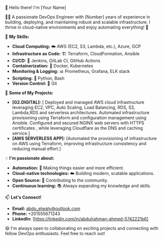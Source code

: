 👋 Hello there! I'm [Your Name] 

👨‍💻 A passionate DevOps Engineer with [Number] years of experience in building, deploying, and maintaining robust and scalable infrastructure. I thrive in cloud-native environments and enjoy automating everything! 🚀

💪 **My Skills:**

* **Cloud Computing:** ☁️ AWS (EC2, S3, Lambda, etc.), Azure, GCP 
* **Infrastructure as Code:** 🏗️ Terraform, CloudFormation, Ansible
* **CI/CD:** 🔄 Jenkins, GitLab CI, GitHub Actions
* **Containerization:** 🐳 Docker, Kubernetes
* **Monitoring & Logging:** 📊 Prometheus, Grafana, ELK stack
* **Scripting:** 🐍 Python, Bash
* **Version Control:** 🐙 Git

🚀 **Some of My Projects:**

* **[G2.DIGITAL]:**  [ Deployed and managed AWS cloud infrastructure leveraging EC2, VPC, Auto Scaling, Load Balancing, RDS, S3, Lambda,RDS and serverless architectures. Automated infrastructure provisioning using Terraform and configuration management using Ansible. Configured and secured NGINX web servers with HTTPS certificates , while leveraging Cloudflare as the DNS and caching service.]
* **[AWS SERVERLESS APP]:** [Automated the provisioning of infrastructure on AWS using Terraform, improving infrastructure consistency and reducing manual effort.]

💡 **I'm passionate about:**

* **Automation:**  🤖  Making things easier and more efficient.
* **Cloud-native technologies:** ☁️ Building modern, scalable applications.
* **Open Source:** 🤝 Contributing to the community.
* **Continuous learning:** 📚 Always expanding my knowledge and skills.

📫 **Let's Connect!**

* **Email:** abdo_elwaly@outlook.com
* **Phone:** +201555671243
* **LinkedIn:** [https://linkedin.com/in/abdulrahman-ahmed-5742221b6]

😄 I'm always open to collaborating on exciting projects and connecting with fellow DevOps enthusiasts. Feel free to reach out!
